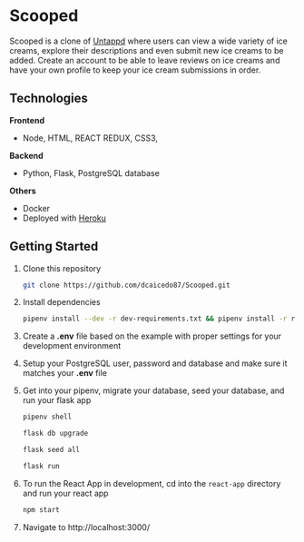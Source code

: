 # Scooped

Scooped is a clone of [Untappd](https://untappd.com/home) where users can view a wide variety of ice creams, explore their descriptions and even submit new ice creams to be added. Create an account to be able to leave reviews on ice creams and have your own profile to keep your ice cream submissions in order.

## Technologies

**Frontend**

- Node, HTML, REACT REDUX, CSS3,

**Backend**

- Python, Flask, PostgreSQL database

**Others**

- Docker
- Deployed with [Heroku](https://www.heroku.com/)

## Getting Started

1. Clone this repository

   ```bash
   git clone https://github.com/dcaicedo87/Scooped.git
   ```

2. Install dependencies

   ```bash
   pipenv install --dev -r dev-requirements.txt && pipenv install -r requirements.txt
   ```

3. Create a **.env** file based on the example with proper settings for your development environment

4. Setup your PostgreSQL user, password and database and make sure it matches your **.env** file

5. Get into your pipenv, migrate your database, seed your database, and run your flask app

   ```bash
   pipenv shell
   ```

   ```bash
   flask db upgrade
   ```

   ```bash
   flask seed all
   ```

   ```bash
   flask run
   ```

6. To run the React App in development, cd into the `react-app` directory and run your react app

   ```bash
   npm start
   ```

7. Navigate to http://localhost:3000/

<!--
# Flask React Project

This is the starter for the Flask React project.

## Getting started
### Dev Containers (M1 Users, follow this guide)

1. Make sure you have the [Microsoft Remote - Containers](https://marketplace.visualstudio.com/items?itemName=ms-vscode-remote.remote-containers) extension installed.
2. Make sure you have [Docker](https://www.docker.com/products/docker-desktop/) installed on your computer.
3. Clone the repository (only this branch)
   ```bash
   git clone https://github.com/appacademy-starters/python-project-starter.git
   ```
4. Open the repo in VS Code.
5. Click "Open in Container" when VS Code prompts to open container in the bottom right hand corner.
6. **Be Patient!** The initial install will take a LONG time, it's building a container that has postgres preconfigured and even installing all your project dependencies. (For both flask and react!)

   **Note:** This will take much less time on future starts because everything will be cached.

7. Once everything is up, be sure to make a `.env` file based on `.env.example` in both the root directory and the *react-app* directory before running your app.

8. Get into your pipenv, migrate your database, seed your database, and run your flask app

   ```bash
   pipenv shell
   ```

   ```bash
   flask db upgrade
   ```

   ```bash
   flask seed all
   ```

   ```bash
   flask run
   ```

9. To run the React App in development, checkout the [README](./react-app/README.md) inside the `react-app` directory.

<br>

### Standard (Traditional)

1. Clone this repository (only this branch)

   ```bash
   git clone https://github.com/appacademy-starters/python-project-starter.git
   ```

2. Install dependencies

      ```bash
      pipenv install --dev -r dev-requirements.txt && pipenv install -r requirements.txt
      ```

3. Create a **.env** file based on the example with proper settings for your
   development environment
4. Setup your PostgreSQL user, password and database and make sure it matches your **.env** file

5. Get into your pipenv, migrate your database, seed your database, and run your flask app

   ```bash
   pipenv shell
   ```

   ```bash
   flask db upgrade
   ```

   ```bash
   flask seed all
   ```

   ```bash
   flask run
   ```

6. To run the React App in development, checkout the [README](./react-app/README.md) inside the `react-app` directory.

***


*IMPORTANT!*
   psycopg2-binary MUST remain a dev dependency because you can't install it on apline-linux.
   There is a layer in the Dockerfile that will install psycopg2 (not binary) for us.
***

## Helpful commands
|    Command            |    Purpose    |
| -------------         | ------------- |
| `pipenv shell`        | Open your terminal in the virtual environment and be able to run flask commands without a prefix |
| `pipenv run`          | Run a command from the context of the virtual environment without actually entering into it. You can use this as a prefix for flask commands  |
| `flask db upgrade`    | Check in with the database and run any needed migrations  |
| `flask db downgrade`  | Check in with the database and revert any needed migrations  |
| `flask seed all`      | Just a helpful syntax to run queries against the db to seed data. See the **app/seeds** folder for reference and more details |

## Deploy to Heroku

### Abstract
This repo comes configured with Github Actions. When you push to your main branch, Github will automatically pull your code, package and push it to Heroku, and then release the new image and run db migrations.

### Writing your Dockerfile
In order for the Github action to work effectively, it must have a configured docker file. In order to effectively deploy your site you need to code out the notes found in this [docker file](./Dockerfile)

### Configuring Production Environment Variables

1. In your Heroku app settings you should have two environment variables set.

   |    Key          |    Value    |
   | -------------   | ----------- |
   | `DATABASE_URL`  | Autogenerated when adding postgres to Heroku app |
   | `SECRET_KEY`    | Random string full of entropy |

2. In your Github Actions Secrets you should have two environment variables set. You can find this webpage at the following address: *github.com/userID/repoName/settings/secrets/actions*

   |    Key            |    Value    |
   | -------------     | ----------- |
   | `HEROKU_API_KEY`  | Heroku Oauth Token |
   | `HEROKU_APP_NAME` | Heroku app name    |

3. To get an Oauth token for Heroku, run the following command in your terminal already authenticated to the Heroku CLI and pull out the string on the Token key.
   ```bash
   heroku authorizations:create
   ```
   ``` -->
